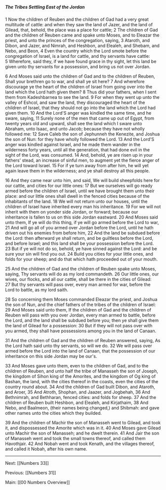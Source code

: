 ##### The Tribes Settling East of the Jordan

1 Now the children of Reuben and the children of Gad had a very great multitude of cattle: and when they saw the land of Jazer, and the land of Gilead, that, behold, the place was a place for cattle; 2 The children of Gad and the children of Reuben came and spake unto Moses, and to Eleazar the priest, and unto the princes of the congregation, saying, 3 Ataroth, and Dibon, and Jazer, and Nimrah, and Heshbon, and Elealeh, and Shebam, and Nebo, and Beon, 4 Even the country which the Lord smote before the congregation of Israel, is a land for cattle, and thy servants have cattle: 5 Wherefore, said they, if we have found grace in thy sight, let this land be given unto thy servants for a possession, and bring us not over Jordan.

6 And Moses said unto the children of Gad and to the children of Reuben, Shall your brethren go to war, and shall ye sit here? 7 And wherefore discourage ye the heart of the children of Israel from going over into the land which the Lord hath given them? 8 Thus did your fathers, when I sent them from Kadeshbarnea to see the land. 9 For when they went up unto the valley of Eshcol, and saw the land, they discouraged the heart of the children of Israel, that they should not go into the land which the Lord had given them. 10 And the Lord'S anger was kindled the same time, and he sware, saying, 11 Surely none of the men that came up out of Egypt, from twenty years old and upward, shall see the land which I sware unto Abraham, unto Isaac, and unto Jacob; because they have not wholly followed me: 12 Save Caleb the son of Jephunneh the Kenezite, and Joshua the son of Nun: for they have wholly followed the Lord. 13 And the Lord'S anger was kindled against Israel, and he made them wander in the wilderness forty years, until all the generation, that had done evil in the sight of the Lord, was consumed. 14 And, behold, ye are risen up in your fathers' stead, an increase of sinful men, to augment yet the fierce anger of the Lord toward Israel. 15 For if ye turn away from after him, he will yet again leave them in the wilderness; and ye shall destroy all this people.

16 And they came near unto him, and said, We will build sheepfolds here for our cattle, and cities for our little ones: 17 But we ourselves will go ready armed before the children of Israel, until we have brought them unto their place: and our little ones shall dwell in the fenced cities because of the inhabitants of the land. 18 We will not return unto our houses, until the children of Israel have inherited every man his inheritance. 19 For we will not inherit with them on yonder side Jordan, or forward; because our inheritance is fallen to us on this side Jordan eastward. 20 And Moses said unto them, If ye will do this thing, if ye will go armed before the Lord to war, 21 And will go all of you armed over Jordan before the Lord, until he hath driven out his enemies from before him, 22 And the land be subdued before the Lord: then afterward ye shall return, and be guiltless before the Lord, and before Israel; and this land shall be your possession before the Lord. 23 But if ye will not do so, behold, ye have sinned against the Lord: and be sure your sin will find you out. 24 Build you cities for your little ones, and folds for your sheep; and do that which hath proceeded out of your mouth. 

25 And the children of Gad and the children of Reuben spake unto Moses, saying, Thy servants will do as my lord commandeth. 26 Our little ones, our wives, our flocks, and all our cattle, shall be there in the cities of Gilead: 27 But thy servants will pass over, every man armed for war, before the Lord to battle, as my lord saith.

28 So concerning them Moses commanded Eleazar the priest, and Joshua the son of Nun, and the chief fathers of the tribes of the children of Israel: 29 And Moses said unto them, If the children of Gad and the children of Reuben will pass with you over Jordan, every man armed to battle, before the Lord, and the land shall be subdued before you; then ye shall give them the land of Gilead for a possession: 30 But if they will not pass over with you armed, they shall have possessions among you in the land of Canaan.

31 And the children of Gad and the children of Reuben answered, saying, As the Lord hath said unto thy servants, so will we do. 32 We will pass over armed before the Lord into the land of Canaan, that the possession of our inheritance on this side Jordan may be our's.

33 And Moses gave unto them, even to the children of Gad, and to the children of Reuben, and unto half the tribe of Manasseh the son of Joseph, the kingdom of Sihon king of the Amorites, and the kingdom of Og king of Bashan, the land, with the cities thereof in the coasts, even the cities of the country round about. 34 And the children of Gad built Dibon, and Ataroth, and Aroer, 35 And Atroth, Shophan, and Jaazer, and Jogbehah, 36 And Bethnimrah, and Bethharan, fenced cities: and folds for sheep. 37 And the children of Reuben built Heshbon, and Elealeh, and Kirjathaim, 38 And Nebo, and Baalmeon, (their names being changed,) and Shibmah: and gave other names unto the cities which they builded.

39 And the children of Machir the son of Manasseh went to Gilead, and took it, and dispossessed the Amorite which was in it. 40 And Moses gave Gilead unto Machir the son of Manasseh; and he dwelt therein. 41 And Jair the son of Manasseh went and took the small towns thereof, and called them Havothjair. 42 And Nobah went and took Kenath, and the villages thereof, and called it Nobah, after his own name.

---
Next: [[Numbers 33]]

Previous: [[Numbers 31]]

Main: [[00 Numbers Overview]]